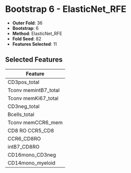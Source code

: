 # Bootstrap 6 - ElasticNet_RFE

- **Outer Fold**: 36
- **Bootstrap**: 6
- **Method**: ElasticNet_RFE
- **Fold Seed**: 82
- **Features Selected**: 11

## Selected Features

| Feature |
|---------|
| CD3pos_total |
| Tconv memintB7_total |
| Tconv memKi67_total |
| CD3neg_total |
| Bcells_total |
| Tconv memCCR6_mem |
| CD8 RO CCR5_CD8 |
| CCR6_CD8RO |
| intB7_CD8RO |
| CD16mono_CD3neg |
| CD14mono_myeloid |
